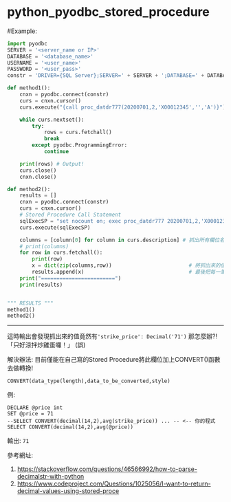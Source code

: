 # python_pyodbc_stored_procedure

#Example:

```python
import pyodbc
SERVER = '<server_name or IP>'
DATABASE = '<database_name>'
USERNAME = '<user_name>'
PASSWORD = '<user_pass>'
constr = 'DRIVER={SQL Server};SERVER=' + SERVER + ';DATABASE=' + DATABASE + ';UID=' + USERNAME + ';PWD=' + PASSWORD

def method1():
	cnxn = pyodbc.connect(constr)
	curs = cnxn.cursor()
	curs.execute("{call proc_datdr777(20200701,2,'X00012345','','A')}") # call Stored Procedure

	while curs.nextset():
		try:
			rows = curs.fetchall()
			break
		except pyodbc.ProgrammingError:
			continue

	print(rows)	# Output!
	curs.close()
	cnxn.close()

def method2():
	results = []
	cnxn = pyodbc.connect(constr)
	curs = cnxn.cursor()
	# Stored Procedure Call Statement
	sqlExecSP = "set nocount on; exec proc_datdr777 20200701,2,'X00012345','','A'"
	curs.execute(sqlExecSP)

	columns = [column[0] for column in curs.description] # 抓出所有欄位名稱
	# print(columns)
	for row in curs.fetchall():
		print(row)
		x = dict(zip(columns,row))                         # 將抓出來的值與欄位名稱包裝成dict(字典)型態資料
		results.append(x)                                  # 最後把每一筆資料dict裝在list(列表)中
	print("========================")
	print(results)


""" RESULTS """
method1()
method2()
```
***
這時輸出會發現抓出來的值竟然有`'strike_price': Decimal('71')`
那怎麼辦?! 「只好涼拌炒雞蛋囉！」 (誤)

解決辦法:
目前僅能在自己寫的Stored Procedure將此欄位加上CONVERT()函數去做轉換!
```
CONVERT(data_type(length),data_to_be_converted,style)
```
例:
```mysql
DECLARE @price int
SET @price = 71
--SELECT CONVERT(decimal(14,2),avg(strike_price)) ... -- <-- 你的程式
SELECT CONVERT(decimal(14,2),avg(@price))
```
輸出:
`71`

參考網址:
1. https://stackoverflow.com/questions/46566992/how-to-parse-decimalstr-with-python
2. https://www.codeproject.com/Questions/1025056/I-want-to-return-decimal-values-using-stored-proce
